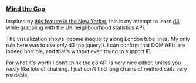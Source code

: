 ### [Mind the Gap][1]

Inspired by [this feature in the New Yorker][2], this is my attempt to learn
[d3][3] while grappling with the UK neighbourhood statistics API.

The visualization shows income inequality along London tube lines. My only rule
here was to use *only* d3 (no jquery!). I can confirm that DOM APIs are indeed
horrible, and that's without even trying to support IE.

For what it's worth I don't think the d3 API is very nice either, unless you
*really* like lots of chaining. I just don't find long chains of method calls
very readable.

[1]: http://omarkhan.me/london-tube-income/
[2]: http://www.newyorker.com/sandbox/business/subway.html
[3]: http://d3js.org/
